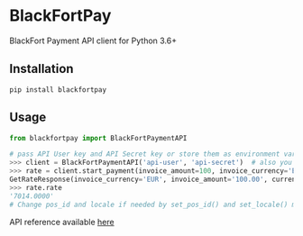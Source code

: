 # BlackFortPay

BlackFort Payment API client for Python 3.6+

## Installation

`pip install blackfortpay`

## Usage

```python
from blackfortpay import BlackFortPaymentAPI

# pass API User key and API Secret key or store them as environment variables BLACKFORT_API_USER_KEY and BLACKFORT_API_SECRET_KEY
>>> client = BlackFortPaymentAPI('api-user', 'api-secret')  # also you can pass pos_id and locale
>>> rate = client.start_payment(invoice_amount=100, invoice_currency='EUR', currency='BTC')
GetRateResponse(invoice_currency='EUR', invoice_amount='100.00', currency='BTC', rate='7014.0000', amount_exchange='0.01425719', network_processing_fee='0.00000452', amount='0.01425945', wait_time='7 minutes', fast_transaction_fee='0.00033656', fast_transaction_fee_currency='BTC/kB', payment_id='2a1eb341-5e87-4ad8-9f0b-089f5ff027f6')
>>> rate.rate
'7014.0000'
# Change pos_id and locale if needed by set_pos_id() and set_locale() methods
```

API reference available [here](https://pay.blackfort.exchange/payInfo.api)
